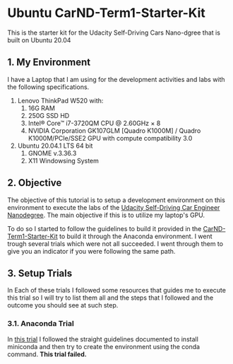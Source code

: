 # Ubuntu CarND-Term1-Starter-Kit
This is the starter kit for the Udacity Self-Driving Cars Nano-dgree that is built on Ubuntu 20.04

## 1. My Environment
I have a Laptop that I am using for the development activities and labs with the following specifications.
1. Lenovo ThinkPad W520 with:
    1.  16G RAM
    2.  250G SSD HD
    3.  Intel® Core™ i7-3720QM CPU @ 2.60GHz × 8 
    4.  NVIDIA Corporation GK107GLM [Quadro K1000M] / Quadro K1000M/PCIe/SSE2 GPU with compute compatibility 3.0
2. Ubuntu 20.04.1 LTS 64 bit
    1. GNOME v.3.36.3
    2. X11 Windowsing System

## 2. Objective
The objective of this tutorial is to setup a development environment on this environment to execute the labs of the [Udacity Self-Driving Car Engineer Nanodegree](https://classroom.udacity.com/nanodegrees/nd013/dashboard/overview). The main objective if this is to utilize my laptop's GPU. 

To do so I started to follow the guidelines to build it provided in the [CarND-Term1-Starter-Kit](https://github.com/udacity/CarND-Term1-Starter-Kit/blob/master/doc/configure_via_anaconda.md) to build it through the Anaconda environment. I went trough several trials which were not all succeeded. I went through them to give you an indicator if you were following the same path.

## 3. Setup Trials
In Each of these trials I followed some resources that guides me to execute this trial so I will try to list them all and the steps that I followed and the outcome you should see at such step.

### 3.1. Anaconda Trial
In [this trial](trial-1-miniconda.md) I followed the straight guidelines documented to install miniconda and then try to create the environment using the conda command. **This trial failed.**
